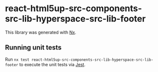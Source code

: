 # react-html5up-src-components-src-lib-hyperspace-src-lib-footer

This library was generated with [Nx](https://nx.dev).

## Running unit tests

Run `nx test react-html5up-src-components-src-lib-hyperspace-src-lib-footer` to execute the unit tests via [Jest](https://jestjs.io).
